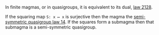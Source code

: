 In finite magmas, or in quasigroups, it is equivalent to its dual, [law 2128](https://teorth.github.io/equational_theories/implications/?2128).

If the squaring map `S: x ↦ x` is surjective then the magma  the [semi-symmetric quasigroup law 14](https://teorth.github.io/equational_theories/implications/?14).  If the squares form a submagma then that submagma is a semi-symmetric quasigroup.
